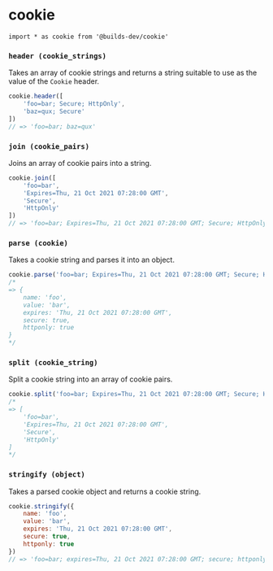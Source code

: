# cookie

```node
import * as cookie from '@builds-dev/cookie'
```

<!--js
import * as cookie from './dist/esm/index.js'
-->

### `header (cookie_strings)`

Takes an array of cookie strings and returns a string suitable to use as the value of the `Cookie` header.

```js
cookie.header([
	'foo=bar; Secure; HttpOnly',
	'baz=qux; Secure'
])
// => 'foo=bar; baz=qux'
```

### `join (cookie_pairs)`

Joins an array of cookie pairs into a string.

```js
cookie.join([
	'foo=bar',
	'Expires=Thu, 21 Oct 2021 07:28:00 GMT',
	'Secure',
	'HttpOnly'
])
// => 'foo=bar; Expires=Thu, 21 Oct 2021 07:28:00 GMT; Secure; HttpOnly'
```

### `parse (cookie)`

Takes a cookie string and parses it into an object.

```js
cookie.parse('foo=bar; Expires=Thu, 21 Oct 2021 07:28:00 GMT; Secure; HttpOnly')
/*
=> {
	name: 'foo',
	value: 'bar',
	expires: 'Thu, 21 Oct 2021 07:28:00 GMT',
	secure: true,
	httponly: true
}
*/
```

### `split (cookie_string)`

Split a cookie string into an array of cookie pairs.

```js
cookie.split('foo=bar; Expires=Thu, 21 Oct 2021 07:28:00 GMT; Secure; HttpOnly')
/*
=> [
	'foo=bar',
	'Expires=Thu, 21 Oct 2021 07:28:00 GMT',
	'Secure',
	'HttpOnly'
]
*/
```

### `stringify (object)`

Takes a parsed cookie object and returns a cookie string.

```js
cookie.stringify({
	name: 'foo',
	value: 'bar',
	expires: 'Thu, 21 Oct 2021 07:28:00 GMT',
	secure: true,
	httponly: true
})
// => 'foo=bar; expires=Thu, 21 Oct 2021 07:28:00 GMT; secure; httponly'
```
